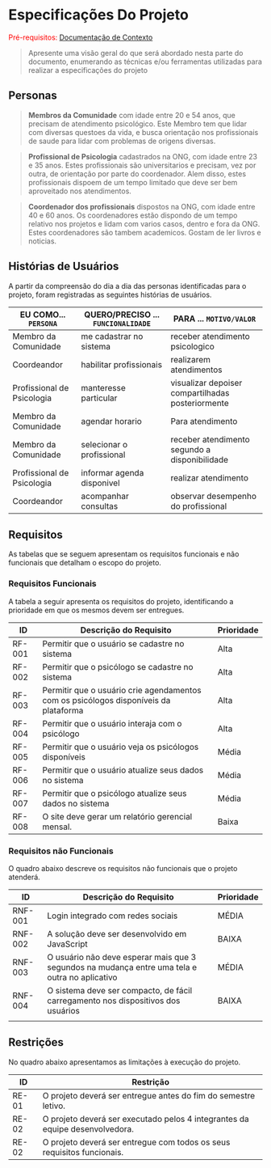 # Especificações Do Projeto

<span style="color:red">Pré-requisitos: <a href="1-Contexto.md"> Documentação de Contexto</a></span>

> Apresente uma visão geral do que será abordado nesta parte do
> documento, enumerando as técnicas e/ou ferramentas utilizadas para
> realizar a especificações do projeto

## Personas
> **Membros da Comunidade** com idade entre 20 e 54 anos, que precisam de atendimento psicológico. Este Membro tem que lidar com diversas questoes da vida, e busca orientação nos profissionais de saude para lidar com problemas de origens diversas. 

> **Profissional de Psicologia** cadastrados na ONG, com idade entre 23 e 35 anos. Estes profissionais são universitarios e precisam, vez por outra, de orientação por parte do coordenador. Alem disso, estes profissionais dispoem de um tempo limitado que deve ser bem aproveitado nos atendimentos.

> **Coordenador dos profissionais** dispostos na ONG, com idade entre 40 e 60 anos. Os coordenadores estão dispondo de um tempo relativo nos projetos e lidam com varios casos, dentro e fora da ONG. Estes coordenadores são tambem academicos. Gostam de ler livros e noticias. 

## Histórias de Usuários

A partir  da  compreensão  do  dia  a  dia  das  personas  identificadas  para  o projeto,  foram registradas as seguintes histórias de usuários.



|EU COMO... `PERSONA`| QUERO/PRECISO ... `FUNCIONALIDADE`                                                   |PARA ... `MOTIVO/VALOR`                                                                           |
|--------------------|--------------------------------------------------------------------------------------|--------------------------------------------------------------------------------------------------|
|Membro da Comunidade	| me cadastrar no sistema	| receber atendimento psicologico	
|Coordeandor	|  habilitar profissionais	| realizarem atendimentos	
|Profissional de Psicologia	| manteresse particular	| visualizar depoiser compartilhadas posteriormente	
|Membro da Comunidade	| agendar horario	| Para atendimento	
|Membro da Comunidade	| selecionar o profissional	| receber atendimento segundo a disponibilidade	
|Profissional de Psicologia	| informar agenda disponivel	| realizar atendimento	
|Coordeandor	| acompanhar consultas	| observar desempenho do profissional	

## Requisitos

As tabelas que se seguem apresentam os requisitos funcionais e não funcionais que detalham o escopo do projeto.

### Requisitos Funcionais

A  tabela  a  seguir  apresenta  os  requisitos  do  projeto,  identificando  a  prioridade em  que  os mesmos devem ser entregues.


|ID    | Descrição do Requisito  | Prioridade |
|------|-----------------------------------------|----|
|RF-001| Permitir que o usuário se cadastre no sistema | Alta | 
|RF-002| Permitir que o psicólogo se cadastre no sistema | Alta | 
|RF-003| Permitir que o usuário crie agendamentos com os psicólogos disponíveis da plataforma  | Alta |
|RF-004| Permitir que o usuário interaja com o psicólogo | Alta |
|RF-005| Permitir que o usuário veja os psicólogos disponíveis | Média |
|RF-006| Permitir que o usuário atualize seus dados no sistema  | Média |
|RF-007| Permitir que o psicólogo atualize seus dados no sistema | Média |
|RF-008| O site deve gerar um relatório gerencial mensal.   | Baixa |

### Requisitos não Funcionais

O quadro abaixo descreve os requisitos não funcionais que o projeto atenderá.

|ID     | Descrição do Requisito  |Prioridade |
|-------|-------------------------|----|
|RNF-001| Login integrado com redes sociais | MÉDIA | 
|RNF-002| A solução deve ser desenvolvido em JavaScript |  BAIXA | 
|RNF-003| O usuário não deve esperar mais que 3 segundos na mudança entre uma tela e outra no aplicativo |  MÉDIA | 
|RNF-004| O sistema deve ser compacto, de fácil carregamento nos dispositivos dos usuários |  BAIXA | 
||

## Restrições

No quadro abaixo apresentamos as limitações à execução do projeto. 

|ID| Restrição                                             |
|--|-------------------------------------------------------|
|RE-01| O projeto deverá ser entregue antes do fim do semestre letivo. |
|RE-02| O projeto deverá ser executado pelos 4 integrantes da equipe desenvolvedora. |
|RE-02| O projeto deverá ser entregue com todos os seus requisitos funcionais. |

